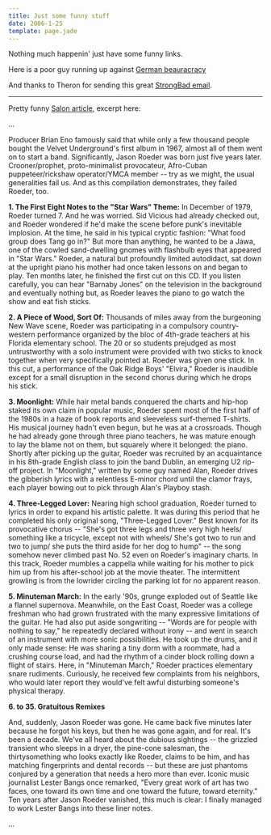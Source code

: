 ```yaml
---
title: Just some funny stuff
date: 2006-1-25
template: page.jade
---
```


Nothing much happenin' just have some funny links.
  
  
Here is a poor guy running up against [German beauracracy](http://www.toytownmunich.com/lofi/index.php/t28848.html)
  
  
And thanks to Theron for sending this great [StrongBad email](http://www.homestarrunner.com/sbemail141.html).

---
  
Pretty funny [Salon article](http://www.salon.com/ent/feature/2006/01/24/liner_notes/),
excerpt here:
  
  
...
  
Producer Brian Eno famously said that while only a few thousand people
bought the Velvet Underground's first album in 1967, almost all of them
went on to start a band. Significantly, Jason Roeder was born just five
years later. Crooner/prophet, proto-minimalist provocateur, Afro-Cuban
puppeteer/rickshaw operator/YMCA member -- try as we might, the usual generalities
fail us. And as this compilation demonstrates, they failed Roeder, too.

**1\. The First Eight Notes to the "Star Wars" Theme:** In December of
1979, Roeder turned 7\. And he was worried. Sid Vicious had already checked
out, and Roeder wondered if he'd make the scene before punk's inevitable
implosion. At the time, he said in his typical cryptic fashion: "What food
group does Tang go in?" But more than anything, he wanted to be a Jawa,
one of the cowled sand-dwelling gnomes with flashbulb eyes that appeared
in "Star Wars." Roeder, a natural but profoundly limited autodidact, sat
down at the upright piano his mother had once taken lessons on and began
to play. Ten months later, he finished the first cut on this CD. If you
listen carefully, you can hear "Barnaby Jones" on the television in the
background and eventually nothing but, as Roeder leaves the piano to go
watch the show and eat fish sticks.

**2\. A Piece of Wood, Sort Of:** Thousands of miles away from the burgeoning
New Wave scene, Roeder was participating in a compulsory country-western
performance organized by the bloc of 4th-grade teachers at his Florida
elementary school. The 20 or so students prejudged as most untrustworthy
with a solo instrument were provided with two sticks to knock together
when very specifically pointed at. Roeder was given one stick. In this
cut, a performance of the Oak Ridge Boys' "Elvira," Roeder is inaudible
except for a small disruption in the second chorus during which he drops
his stick.

**3\. Moonlight:** While hair metal bands conquered the charts and hip-hop
staked its own claim in popular music, Roeder spent most of the first half
of the 1980s in a haze of book reports and sleeveless surf-themed T-shirts.
His musical journey hadn't even begun, but he was at a crossroads. Though
he had already gone through three piano teachers, he was mature enough
to lay the blame not on them, but squarely where it belonged: the piano.
Shortly after picking up the guitar, Roeder was recruited by an acquaintance
in his 8th-grade English class to join the band Dublin, an emerging U2
rip-off project. In "Moonlight," written by some guy named Alan, Roeder
drives the gibberish lyrics with a relentless E-minor chord until the clamor
frays, each player bowing out to pick through Alan's Playboy stash.

**4\. Three-Legged Lover:** Nearing high school graduation, Roeder turned
to lyrics in order to expand his artistic palette. It was during this period
that he completed his only original song, "Three-Legged Lover." Best known
for its provocative chorus -- "She's got three legs and three very high
heels/ something like a tricycle, except not with wheels/ She's got two
to run and two to jump/ she puts the third aside for her dog to hump" --
the song somehow never climbed past No. 52 even on Roeder's imaginary charts.
In this track, Roeder mumbles a cappella while waiting for his mother to
pick him up from his after-school job at the movie theater. The intermittent
growling is from the lowrider circling the parking lot for no apparent
reason.

**5\. Minuteman March:** In the early '90s, grunge exploded out of Seattle
like a flannel supernova. Meanwhile, on the East Coast, Roeder was a college
freshman who had grown frustrated with the many expressive limitations
of the guitar. He had also put aside songwriting -- "Words are for people
with nothing to say," he repeatedly declared without irony -- and went
in search of an instrument with more sonic possibilities. He took up the
drums, and it only made sense: He was sharing a tiny dorm with a roommate,
had a crushing course load, and had the rhythm of a cinder block rolling
down a flight of stairs. Here, in "Minuteman March," Roeder practices elementary
snare rudiments. Curiously, he received few complaints from his neighbors,
who would later report they would've felt awful disturbing someone's physical
therapy.

**6\. to 35\. Gratuitous Remixes**

And, suddenly, Jason Roeder was gone. He came back five minutes later
because he forgot his keys, but then he was gone again, and for real. It's
been a decade. We've all heard about the dubious sightings -- the grizzled
transient who sleeps in a dryer, the pine-cone salesman, the thirtysomething
who looks exactly like Roeder, claims to be him, and has matching fingerprints
and dental records -- but these are just phantoms conjured by a generation
that needs a hero more than ever. Iconic music journalist Lester Bangs
once remarked, "Every great work of art has two faces, one toward its own
time and one toward the future, toward eternity." Ten years after Jason
Roeder vanished, this much is clear: I finally managed to work Lester Bangs
into these liner notes.
  

...
